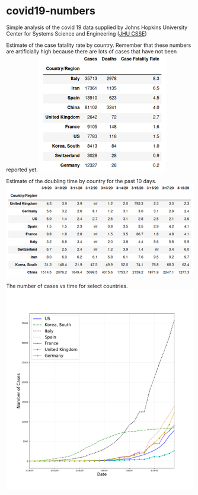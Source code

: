 # covid19-numbers

Simple analysis of the covid 19 data supplied by Johns Hopkins University Center for Systems Science and Engineering ([JHU CSSE](https://github.com/CSSEGISandData/COVID-19))


Estimate of the case fatality rate by country. Remember that these numbers are artificially high because there are lots of cases that have not been reported yet.
![Case Fatality Rate](cfr.png)


Estimate of the doubling time by country for the past 10 days.
![Number of Days for Cases to Double](doubling_time.png)


The number of cases vs time for select countries.
![Plot of Cases vs Time](plot.png)




